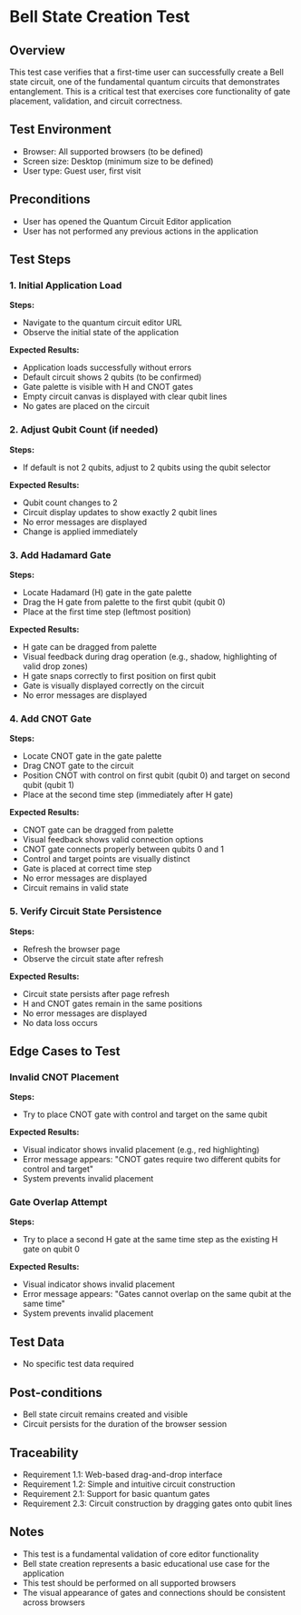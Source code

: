 # Bell State Creation Test

## Overview
This test case verifies that a first-time user can successfully create a Bell state circuit, one of the fundamental quantum circuits that demonstrates entanglement. This is a critical test that exercises core functionality of gate placement, validation, and circuit correctness.

## Test Environment
- Browser: All supported browsers (to be defined)
- Screen size: Desktop (minimum size to be defined)
- User type: Guest user, first visit

## Preconditions
- User has opened the Quantum Circuit Editor application
- User has not performed any previous actions in the application

## Test Steps

### 1. Initial Application Load
**Steps:**
- Navigate to the quantum circuit editor URL
- Observe the initial state of the application

**Expected Results:**
- Application loads successfully without errors
- Default circuit shows 2 qubits (to be confirmed)
- Gate palette is visible with H and CNOT gates
- Empty circuit canvas is displayed with clear qubit lines
- No gates are placed on the circuit

### 2. Adjust Qubit Count (if needed)
**Steps:**
- If default is not 2 qubits, adjust to 2 qubits using the qubit selector

**Expected Results:**
- Qubit count changes to 2
- Circuit display updates to show exactly 2 qubit lines
- No error messages are displayed
- Change is applied immediately

### 3. Add Hadamard Gate
**Steps:**
- Locate Hadamard (H) gate in the gate palette
- Drag the H gate from palette to the first qubit (qubit 0)
- Place at the first time step (leftmost position)

**Expected Results:**
- H gate can be dragged from palette
- Visual feedback during drag operation (e.g., shadow, highlighting of valid drop zones)
- H gate snaps correctly to first position on first qubit
- Gate is visually displayed correctly on the circuit
- No error messages are displayed

### 4. Add CNOT Gate
**Steps:**
- Locate CNOT gate in the gate palette
- Drag CNOT gate to the circuit
- Position CNOT with control on first qubit (qubit 0) and target on second qubit (qubit 1)
- Place at the second time step (immediately after H gate)

**Expected Results:**
- CNOT gate can be dragged from palette
- Visual feedback shows valid connection options
- CNOT gate connects properly between qubits 0 and 1
- Control and target points are visually distinct
- Gate is placed at correct time step
- No error messages are displayed
- Circuit remains in valid state

### 5. Verify Circuit State Persistence
**Steps:**
- Refresh the browser page
- Observe the circuit state after refresh

**Expected Results:**
- Circuit state persists after page refresh
- H and CNOT gates remain in the same positions
- No error messages are displayed
- No data loss occurs

## Edge Cases to Test

### Invalid CNOT Placement
**Steps:**
- Try to place CNOT gate with control and target on the same qubit

**Expected Results:**
- Visual indicator shows invalid placement (e.g., red highlighting)
- Error message appears: "CNOT gates require two different qubits for control and target"
- System prevents invalid placement

### Gate Overlap Attempt
**Steps:**
- Try to place a second H gate at the same time step as the existing H gate on qubit 0

**Expected Results:**
- Visual indicator shows invalid placement
- Error message appears: "Gates cannot overlap on the same qubit at the same time"
- System prevents invalid placement

## Test Data
- No specific test data required

## Post-conditions
- Bell state circuit remains created and visible
- Circuit persists for the duration of the browser session

## Traceability
- Requirement 1.1: Web-based drag-and-drop interface
- Requirement 1.2: Simple and intuitive circuit construction
- Requirement 2.1: Support for basic quantum gates
- Requirement 2.3: Circuit construction by dragging gates onto qubit lines

## Notes
- This test is a fundamental validation of core editor functionality
- Bell state creation represents a basic educational use case for the application
- This test should be performed on all supported browsers
- The visual appearance of gates and connections should be consistent across browsers